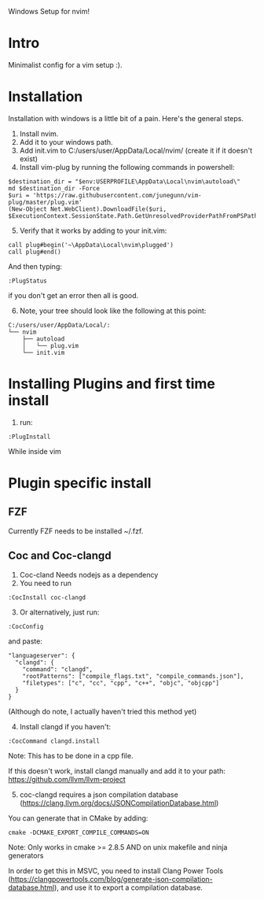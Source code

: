 Windows Setup for nvim!

# Intro

Minimalist config for a vim setup :).

# Installation

Installation with windows is a little bit of a pain. Here's the general steps.

1. Install nvim.
2. Add it to your windows path.
3. Add init.vim to C:/users/user/AppData/Local/nvim/ (create it if it doesn't exist)
4. Install vim-plug by running the following commands in powershell:

```
$destination_dir = "$env:USERPROFILE\AppData\Local\nvim\autoload\"
md $destination_dir -Force
$uri = 'https://raw.githubusercontent.com/junegunn/vim-plug/master/plug.vim'
(New-Object Net.WebClient).DownloadFile($uri, $ExecutionContext.SessionState.Path.GetUnresolvedProviderPathFromPSPath("$destination_dir\plug.vim"))
```

5. Verify that it works by adding to your init.vim:
```
call plug#begin('~\AppData\Local\nvim\plugged')
call plug#end()
```

And then typing:
```
:PlugStatus
```

if you don't get an error then all is good.

6. Note, your tree should look like the following at this point:

```
C:/users/user/AppData/Local/:
└── nvim
    ├── autoload
    │   └── plug.vim
    └── init.vim
```

# Installing Plugins and first time install

1. run:
```
:PlugInstall
```
While inside vim

# Plugin specific install
## FZF
Currently FZF needs to be installed ~/.fzf. 

## Coc and Coc-clangd
1. Coc-cland Needs nodejs as a dependency
2. You need to run
```
:CocInstall coc-clangd
```
3. Or alternatively, just run:
```
:CocConfig
```
and paste:
```
"languageserver": {
  "clangd": {
    "command": "clangd",
    "rootPatterns": ["compile_flags.txt", "compile_commands.json"],
    "filetypes": ["c", "cc", "cpp", "c++", "objc", "objcpp"]
  }
}
```

(Although do note, I actually haven't tried this method yet)

4. Install clangd if you haven't:
```
:CocCommand clangd.install
```
Note: This has to be done in a cpp file.

If this doesn't work, install clangd manually and add it to your path:
https://github.com/llvm/llvm-project

5. coc-clangd requires a json compilation database (https://clang.llvm.org/docs/JSONCompilationDatabase.html)

You can generate that in CMake by adding:
```
cmake -DCMAKE_EXPORT_COMPILE_COMMANDS=ON
```
Note: Only works in cmake >= 2.8.5 AND on unix makefile and ninja generators

In order to get this in MSVC, you need to install Clang Power Tools (https://clangpowertools.com/blog/generate-json-compilation-database.html), and use it to export a compilation database.
